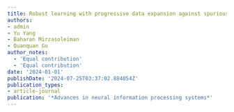 ```yaml
---
title: Robust learning with progressive data expansion against spurious correlation
authors:
- admin 
- Yu Yang 
- Baharan Mirzasoleiman
- Quanquan Gu
author_notes:
  - 'Equal contribution'
  - 'Equal contribution'
date: '2024-01-01'
publishDate: '2024-07-25T03:37:02.884054Z'
publication_types:
- article-journal
publication: '*Advances in neural information processing systems*'
---
```

